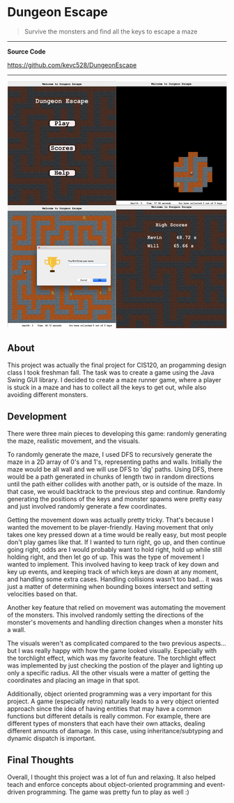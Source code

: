 # Dungeon Escape
> Survive the monsters and find all the keys to escape a maze

---
**Source Code**

<https://github.com/kevc528/DungeonEscape>

---

![Dungeon Escape](/content/images/dungeon-escape.png)

## About
This project was actually the final project for CIS120, an progamming design class I took freshman fall. The task 
was to create a game using the Java Swing GUI library. I decided to create a maze runner game, where a player is 
stuck in a maze and has to collect all the keys to get out, while also avoiding different monsters.

## Development
There were three main pieces to developing this game: randomly generating the maze, realistic movement, and the 
visuals.

To randomly generate the maze, I used DFS to recursively generate the maze in a 2D array of 0's and 1's, 
representing paths and walls. Initially the maze would be all wall and we will use DFS to 'dig' paths. Using DFS, 
there would be a path generated in chunks of length two in random directions until the path either collides with 
another path, or is outside of the maze. In that case, we would backtrack to the previous step and continue. 
Randomly generating the positions of the keys and monster spawns were pretty easy and just involved randomly 
generate a few coordinates.

Getting the movement down was actually pretty tricky. That's because I wanted the movement to be player-friendly. 
Having movement that only takes one key pressed down at a time would be really easy, but most people don't play 
games like that. If I wanted to turn right, go up, and then continue going right, odds are I would probably want 
to hold right, hold up while still holding right, and then let go of up. This was the type of movement I wanted 
to implement. This involved having to keep track of key down and key up events, and keeping track of which keys 
are down at any moment, and handling some extra cases. Handling collisions wasn't too bad... it was just a matter 
of determining when bounding boxes intersect and setting velocities based on that.

Another key feature that relied on movement was automating the movement of the monsters. This involved randomly 
setting the directions of the monster's movements and handling direction changes when a monster hits a wall.

The visuals weren't as complicated compared to the two previous aspects... but I was really happy with how 
the game looked visually. Especially with the torchlight effect, which was my favorite feature. The torchlight 
effect was implemented by just checking the postion of the player and lighting up only a specific radius. All 
the other visuals were a matter of getting the coordinates and placing an image in that spot.

Additionally, object oriented programming was a very important for this project. A game (especially retro) 
naturally leads to a very object oriented approach since the idea of having entities that may have a common 
functions but different details is really common. For example, there are different types of monsters that each 
have their own attacks, dealing different amounts of damage. In this case, using inheritance/subtyping and 
dynamic dispatch is important.

## Final Thoughts
Overall, I thought this project was a lot of fun and relaxing. It also helped teach and enforce concepts about 
object-oriented programming and event-driven programming. The game was pretty fun to play as well :)

